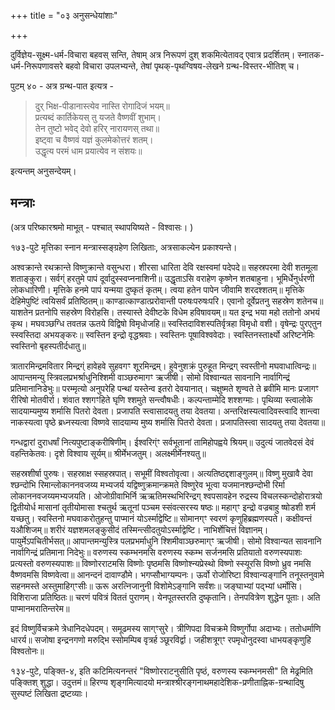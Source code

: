 +++
title = "०३ अनुसन्धेयांशाः"

+++

दुर्विज्ञेय-सूक्ष्म-धर्म-विचारा बहवस् सन्ति, तेषाम् अत्र निरूपणं दुश् शकमित्येतावद् एवात्र प्रदर्शितम्। स्नातक-धर्म-निरूपणावसरे बहवो विचारा उपलभ्यन्ते, तेषां पृथक्-पृथग्विषय-लेखने ग्रन्थ-विस्तर-भीतिश् च। 

पुटम् ४० - अत्र ग्रन्थ-पात इत्यत्र - 

> दुर् भिक्ष-पीडानास्त्येव नास्ति रोगादिजं भयम्॥  
प्रत्यब्दं कार्तिकेयस् तु यजते वैष्णवीं शुभाम्।  
तेन तुष्टो भवेद् देवो हरिर् नारायणस् तथा॥  
इष्ट्वा च वैष्णवं यज्ञं कुलमेकोत्तरं शतम्।  
उद्धृत्य परमं धाम प्रयात्येव न संशयः॥ 

इत्यन्तम् अनुसन्देयम्।

## मन्त्राः
(अत्र परिष्कारश्रमो माभूत् - पश्चात् स्थापयिष्यते - विश्वासः। )

१७३-पुटे मृत्तिका स्नान मन्त्रास्सङ्ग्रहेण लिखिताः, अत्रसाकल्येन प्रकाश्यन्ते।

अश्वक्रान्ते रथक्रान्ते विष्णुक्रान्ते वसुन्धरा। शीरसा धारिता देवि रक्षस्वमां पदेपदे॥ सहस्रपरमा देवी शतमूला शताङ्कुरा। सर्वग्ं हरतुमे पापं दूर्वादुस्स्वप्ननाशिनी॥ उद्धृताऽसि वराहेण कृष्णेन शतबाहुना। भूमिर्धेनुर्धरणी लोकधारिणी। मृत्तिके हनमे पापं यन्मया दुष्कृतं कृतम्। त्वया हतेन पापेन जीवामि शरदश्शतम्॥ मृत्तिके देहिमेपुष्टिं त्वयिसर्वं प्रतिष्ठितम्॥  काण्डात्काण्डात्प्ररोवान्ती परुषःपरुषःपरि। एवानो दूर्वेप्रतनु सहस्रेण शतेनच॥ याशतेन प्रतनोपि सहस्रेण विरोहसि। तस्यास्ते देवीष्टके विधेम हविषावयम्॥ यत इन्द्र भया महो ततोनो अभयं कृथ। मघवञ्छग्धि तवतन्न ऊतये विद्विषो विमृधोजहि॥ स्वस्तिदाविशस्पतिर्वृत्रहा विमृधो वशी। वृषेन्द्रः पुरएतुन स्स्वस्तिदा अभयङ्करः॥ स्वस्तिन इन्द्रो वृद्धश्रवाः। स्वस्तिनः पूषाविश्ववेदाः। स्वस्तिनस्तार्क्ष्यो  अरिष्टनेमिः स्वस्तिनो बृहस्पतीर्दधातु॥ 

त्रातारमिन्द्रमवितार मिन्द्रग्ं हावेहवे सुहवगꣳ शूरमिन्द्रम्। हुवेनुशक्रं पुरुहूत मिन्द्रग् स्वस्तीनो मघवाधात्विन्द्रः॥ आपान्तमन्यु स्त्रिवलप्रभर्श्राधुनिश्शिमी वाञ्छरुमागꣳ ऋजीषी। सोमो विश्वान्यत सावनानि नार्वागिन्द्रं प्रतिमानानिडेभुः॥ परम्मृत्यो अनुपरेहि पन्थां यस्तेन्व इतरो देवयानात्। चक्षुष्मते शृण्वते ते ब्रवीमि मानः प्रजागꣳ रीरिषो मोतवीर्रा। शंवात श्शगꣳहिते घृणि श्शमुते सन्त्वौषधीः। कल्पन्ताम्मेदि शश्शग्माः। पृथिव्या स्त्वालोके सादयाम्यमुष्य शर्मासि पितरो देवता। प्रजापति स्त्वासादयतु तया देवतया। अन्तरिक्षस्यत्वादिवस्त्वादि शान्त्वा नाकस्यत्वा पृष्ठे ब्रध्नस्यत्वा विष्णवे सादयाम्य मुष्य शर्मासि पितरो देवता। प्रजापतिस्त्वा सादयतु तया देवतया॥

गन्धद्वारां दुराधर्षां नित्यपुष्टाङ्करीषिणीम्। ईश्वरिग्ंꣳ सर्वभूतानां तामिहोपह्वये श्रियम्॥ उदुत्यं जातवेदसं देवं वहन्तिकेतवः। दृशे विश्वाय सूर्यम्॥ श्रीर्मेभजतुम्। अलक्ष्मीर्मेनश्यतु॥ 

सहस्रशीर्षा पुरुषः। सहस्राक्ष स्सहस्रपात्। सभूमीं विश्वतोवृत्वा। अत्यतिष्ठद्दशाङ्गुलम्॥ विष्णु मुखावै देवा श्छन्दोभि रिमान्लोकाननवजय्य मभ्यजर्य यद्विष्णुक्रमान्क्रमते विष्णुरेव भूत्वा यजमानश्छन्दोभी रिर्मा लोकाननवजय्यमभ्यजयति। ओजोग्रीवाभिर्नि ऋऋतिमस्थभिरिन्द्रग् श्वपसावहेन रुद्रस्य विचलस्कन्दोहोरात्रयो द्वितीयोर्ध मासानां तृतीयोमासा श्चतुर्थ ऋतूनां पञ्चम स्संवत्सरस्य षष्ठः॥ महाग्ꣳ इन्द्रो वज्रबाहु ष्षोडशी शर्म यच्छतु। स्वस्तिनो मघवाकरोतुहन्तु पाप्मानं योऽर्स्माद्वेष्टि॥ सोमानग्ꣳ स्वरणं कृणुहिब्रह्मणस्पते। कक्षीवन्तं यऔशिजम्॥ शरीरं यज्ञशमलङ्कुसीदं तस्मिन्त्सीदतुयोऽर्स्माद्वेष्टि। नाभिर्शेचित्तं विज्ञानम्। पायुर्मेऽपचितीर्भसत्॥ आपान्तमन्युस्त्रि पलप्रभर्माधुनि श्शिमीवाञ्छरुमाग्ꣳ ऋजीषी। सोमो विश्वान्यत सावनानि नार्वागिन्द्रं प्रतिमाना निदेभुः॥ वरुणस्य स्कम्भनमसि वरुणस्य स्कम्भ सर्जनमसि प्रतियातो वरुणस्यपाशः प्रत्यस्तो वरुणस्यपाशः॥ विष्णोरराटमसि विष्णोः पृष्ठमसि विष्णोश्न्यप्रेस्थो विष्णो स्स्यूरसि विष्णो ध्रुव नमसि वैष्णवमसि विष्णवेत्वा॥ आनन्दनं दावाण्डौमे। भगप्सौभाग्यम्पनः। ऊर्वो रोजोरिष्टा विश्वान्यङ्गानि तनूस्तनुवामे सहनमस्ते अस्तुमाहिग्ꣳसीः॥ ऊरू अरत्निजानुनी विशोमेऽङ्गानि सर्वंशः॥ जङ्घाभ्यां पद्भ्यां धर्मोसि। विशिराजा प्रतिष्ठितः॥ चरणं पवित्रं विततं पुराणम्। येनपूतस्तरति दुष्कृतानि। तेनपवित्रेण शुद्धेन पूताः। अति पाप्मानमरातिन्तरेम॥ 

इदं विष्णुर्विचक्रमे त्रेधानिदधेपदम्। समूढमस्य साग्ꣳसुरे। त्रीणिपदा विचक्रमे विष्णुर्गोपा अदाभ्यः। ततोधर्माणि धारर्य॥ सजोषा इन्द्रनगणो मरुद्भि स्सोमम्पिब वृत्रर्ह ञ्छूरविर्द्वा। जहीशत्रूग्ꣳ रपमृधोनुदस्वा धाभयङ्कृणुहि विश्वतोनः॥ 

१३४-पुटे, पङ्क्ति-४, इति कटिमित्यनन्तरं "विष्णोरराटनुसीति पृष्ठं, वरुणस्य स्कम्भनमसी" ति मेढ्रमिति पङ्क्तिश् शुद्धा। उदुत्तमं॥ हिरण्य शृङ्गमित्यादयो मन्त्राश्श्रीरङ्गनाथमहादेशिक-प्रणीताह्निक-ग्रन्थादिषु सुस्पष्टं लिखिता द्रष्टव्याः। 